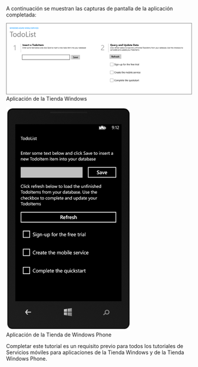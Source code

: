 
A continuación se muestran las capturas de pantalla de la aplicación completada:

![](./media/mobile-services-windows-universal-get-started/mobile-quickstart-completed.png) <br/>Aplicación de la Tienda Windows

![](./media/mobile-services-windows-universal-get-started/mobile-quickstart-completed-wp8.png) <br/>Aplicación de la Tienda de Windows Phone

Completar este tutorial es un requisito previo para todos los tutoriales de Servicios móviles para aplicaciones de la Tienda Windows y de la Tienda Windows Phone.

<!---HONumber=58_postMigration-->